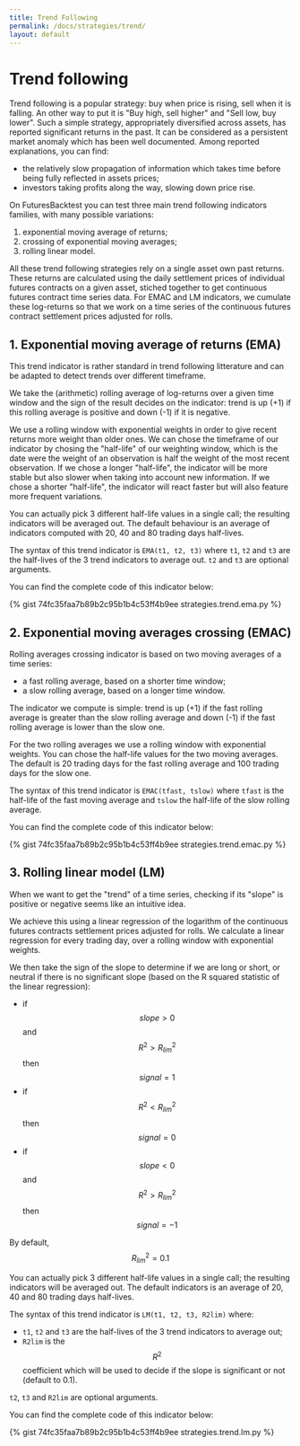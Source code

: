 ```yaml
---
title: Trend Following
permalink: /docs/strategies/trend/
layout: default
---
```


# Trend following

Trend following is a popular strategy: buy when price is rising, sell when it is falling. An other way to put it is "Buy high, sell higher" and "Sell low, buy lower". Such a simple strategy, appropriately diversified across assets, has reported significant returns in the past. It can be considered as a persistent market anomaly which has been well documented. Among reported explanations, you can find:
- the relatively slow propagation of information which takes time before being fully reflected in assets prices;
- investors taking profits along the way, slowing down price rise.

On FuturesBacktest you can test three main trend following indicators families, with many possible variations:
1. exponential moving average of returns;
2. crossing of exponential moving averages;
3. rolling linear model.

All these trend following strategies rely on a single asset own past returns. These returns are calculated using the daily settlement prices of individual futures contracts on a given asset, stiched together to get continuous futures contract time series data. For EMAC and LM indicators, we cumulate these log-returns so that we work on a time series of the continuous futures contract settlement prices adjusted for rolls.

## 1. Exponential moving average of returns (EMA)

This trend indicator is rather standard in trend following litterature and can be adapted to detect trends over different timeframe. 

We take the (arithmetic) rolling average of log-returns over a given time window and the sign of the result decides on the indicator: trend is up (+1) if this rolling average is positive and down (-1) if it is negative. 

We use a rolling window with exponential weights in order to give recent returns more weight than older ones. We can chose the timeframe of our indicator by chosing the "half-life" of our weighting window, which is the date were the weight of an observation is half the weight of the most recent observation. If we chose a longer "half-life", the indicator will be more stable but also slower when taking into account new information. If we chose a shorter "half-life", the indicator will react faster but will also feature more frequent variations.

You can actually pick 3 different half-life values in a single call; the resulting indicators will be averaged out. The default behaviour is an average of indicators computed with 20, 40 and 80 trading days half-lives.

The syntax of this trend indicator is `EMA(t1, t2, t3)` where `t1`, `t2` and `t3` are the half-lives of the 3 trend indicators to average out. `t2` and `t3` are optional arguments.

You can find the complete code of this indicator below:

{% gist 74fc35faa7b89b2c95b1b4c53ff4b9ee strategies.trend.ema.py %}

## 2. Exponential moving averages crossing (EMAC)

Rolling averages crossing indicator is based on two moving averages of a time series:
- a fast rolling average, based on a shorter time window;
- a slow rolling average, based on a longer time window.

The indicator we compute is simple: trend is up (+1) if the fast rolling average is greater than the slow rolling average and down (-1) if the fast rolling average is lower than the slow one.

For the two rolling averages we use a rolling window with exponential weights. You can chose the half-life values for the two moving averages. The default is 20 trading days for the fast rolling average and 100 trading days for the slow one.

The syntax of this trend indicator is `EMAC(tfast, tslow)` where `tfast` is the half-life of the fast moving average and `tslow` the half-life of the slow rolling average.

You can find the complete code of this indicator below:

{% gist 74fc35faa7b89b2c95b1b4c53ff4b9ee strategies.trend.emac.py %}

## 3. Rolling linear model (LM)

When we want to get the "trend" of a time series, checking if its "slope" is positive or negative seems like an intuitive idea.

We achieve this using a linear regression of the logarithm of the continuous futures contracts settlement prices adjusted for rolls. We calculate a linear regression for every trading day, over a rolling window with exponential weights.

We then take the sign of the slope to determine if we are long or short, or neutral if there is no significant slope (based on the R squared statistic of the linear regression):
- if $$slope > 0$$ and $$R^2 > R^2_{lim}$$ then $$signal = 1$$
- if $$R^2 < R^2_{lim}$$ then $$signal = 0$$
- if $$slope < 0$$ and $$R^2 > R^2_{lim}$$ then $$signal = -1$$

By default, $$R^2_{lim} = 0.1$$

You can actually pick 3 different half-life values in a single call; the resulting indicators will be averaged out. The default indicators is an average of 20, 40 and 80 trading days half-lives.

The syntax of this trend indicator is `LM(t1, t2, t3, R2lim)` where:
- `t1`, `t2` and `t3` are the half-lives of the 3 trend indicators to average out;
- `R2lim` is the $$R^2$$ coefficient which will be used to decide if the slope is significant or not (default to 0.1).

`t2`, `t3` and `R2lim` are optional arguments.

You can find the complete code of this indicator below:

{% gist 74fc35faa7b89b2c95b1b4c53ff4b9ee strategies.trend.lm.py %}
